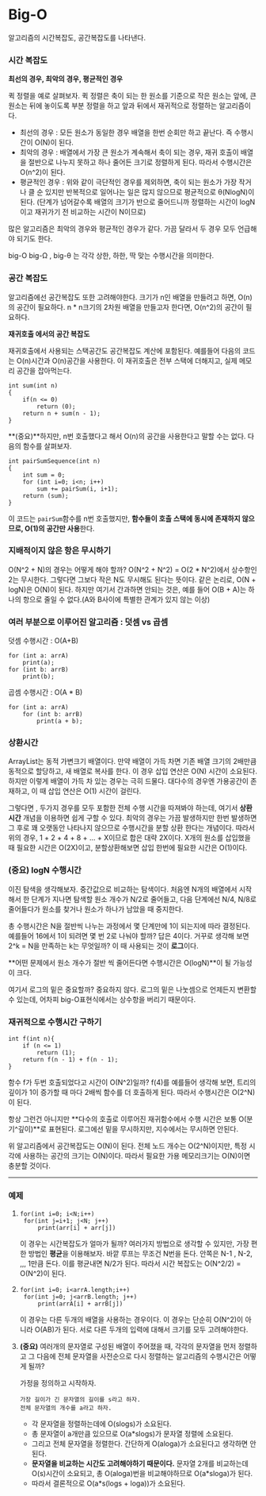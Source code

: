 # Big-O

알고리즘의 시간복잡도, 공간복잡도를 나타낸다. 



### 시간 복잡도

**최선의 경우, 최악의 경우, 평균적인 경우**

퀵 정렬을 예로 살펴보자. 퀵 정렬은 축이 되는 한 원소를 기준으로 작은 원소는 앞에, 큰 원소는 뒤에 놓이도록 부분 정렬을 하고 앞과 뒤에서 재귀적으로 정렬하는 알고리즘이다.

* 최선의 경우 : 모든 원소가 동일한 경우 배열을 한번 순회만 하고 끝난다. 즉 수행시간이 O(N)이 된다.
* 최악의 경우 : 배열에서 가장 큰 원소가 계속해서 축이 되는 경우, 재귀 호출이 배열을 절반으로 나누지 못하고 하나 줄어든 크기로 정렬하게 된다. 따라서 수행시간은 O(n^2)이 된다.
* 평균적인 경우 : 위와 같이 극단적인 경우를 제외하면, 축이 되는 원소가 가장 작거나 클 순 있지만 반복적으로 일어나는 일은 많지 않으므로 평균적으로 θ(NlogN)이 된다. (단계가 넘어갈수록 배열의 크기가 반으로 줄어드니까 정렬하는 시간이 logN이고 재귀가기 전 비교하는 시간이 N이므로)

많은 알고리즘은 최악의 경우와 평균적인 경우가 같다. 가끔 달라서 두 경우 모두 언급해야 되기도 한다.

big-O big-Ω , big-θ 는 각각 상한, 하한, 딱 맞는 수행시간을 의미한다.



### 공간 복잡도

알고리즘에선 공간복잡도 또한 고려해야한다. 크기가 n인 배열을 만들려고 하면, O(n)의 공간이 필요하다. n * n크기의 2차원 배열을 만들고자 한다면, O(n^2)의 공간이 필요하다.

**재귀호출 에서의 공간 복잡도**

재귀호출에서 사용되는 스택공간도 공간복잡도 계산에 포함된다. 예를들어 다음의 코드는 O(n)시간과 O(n)공간을 사용한다. 이 재귀호출은 전부 스택에 더해지고, 실제 메모리 공간을 잡아먹는다.

```
int sum(int n)
{
	if(n <= 0)
		return (0);
	return n + sum(n - 1);
}
```

**(중요)**하지만, n번 호출했다고 해서 O(n)의 공간을 사용한다고 말할 수는 없다. 다음의 함수를 살펴보자.

```
int pairSumSequence(int n)
{
	int sum = 0;
	for (int i=0; i<n; i++)
		sum += pairSum(i, i+1);
	return (sum);
}
```

이 코드는 ```pairSum```함수를 n번 호출했지만, **함수들이 호출 스택에 동시에 존재하지 않으므로, O(1)의 공간만 사용**한다.



### 지배적이지 않은 항은 무시하기

O(N^2 + N)의 경우는 어떻게 해야 할까? O(N^2 + N^2) = O(2 * N^2)에서 상수항인 2는 무시한다. 그렇다면 그보다 작은 N도 무시해도 된다는 뜻이다. 같은 논리로, O(N + logN)은 O(N)이 된다. 하지만 여기서 간과하면 안되는 것은, 예를 들어 O(B + A)는 하나의 항으로 줄일 수 없다.(A와 B사이에 특별한 관계가 있지 않는 이상)



### 여러 부분으로 이루어진 알고리즘 : 덧셈 vs 곱셈

덧셈 수행시간 : O(A+B)

```
for (int a: arrA)
	print(a);
for (int b: arrB)
	print(b);
```

곱셈 수행시간 : O(A * B)

```
for (int a: arrA)
	for (int b: arrB)
		print(a + b);
```



### 상환시간

ArrayList는 동적 가변크기 배열이다. 만약 배열이 가득 차면 기존 배열 크기의 2배만큼 동적으로 할당하고, 새 배열로 복사를 한다. 이 경우 삽입 연산은 O(N) 시간이 소요된다. 하지만 이렇게 배열이 가득 차 있는 경우는 극히 드물다. 대다수의 경우엔 가용공간이 존재하고, 이 때 삽입 연산은 O(1) 시간이 걸린다.

그렇다면 , 두가지 경우를 모두 포함한 전체 수행 시간을 따져봐야 하는데, 여기서 **상환시간** 개념을 이용하면 쉽게 구할 수 있다. 최악의 경우는 가끔 발생하지만 한번 발생하면 그 후로 꽤 오랫동안 나타나지 않으므로 수행시간을 분할 상환 한다는 개념이다. 따라서 위의 경우, 1 + 2 + 4 + 8 + ... + X이므로 합은 대략 2X이다. X개의 원소를 삽입했을 때 필요한 시간은 O(2X)이고, 분할상환해보면 삽입 한번에 필요한 시간은 O(1)이다.



### (중요) logN 수행시간

이진 탐색을 생각해보자. 중간값으로 비교하는 탐색이다. 처음엔 N개의 배열에서 시작해서 한 단계가 지나면  탐색할 원소 개수가 N/2로 줄어들고, 다음 단계에선 N/4, N/8로 줄어들다가 원소를 찾거나 원소가 하나가 남았을 때 중지한다.

총 수행시간은 N을 절반씩 나누는 과정에서 몇 단계만에 1이 되는지에 따라 결정된다. 예를들어 16에서 1이 되려면 몇 번 2로 나눠야 할까? 답은 4이다. 거꾸로 생각해 보면 2^k = N을 만족하는 k는 무엇일까? 이 때 사용되는 것이 **로그**이다.

**어떤 문제에서 원소 개수가 절반 씩 줄어든다면 수행시간은 O(logN)**이 될 가능성이 크다. 

여기서 로그의 밑은 중요할까? 중요하지 않다. 로그의 밑은 나눗셈으로 언제든지 변환할 수 있는데, 어차피 big-O표현식에서는 상수항을 버리기 때문이다.



### 재귀적으로 수행시간 구하기

```
int f(int n){
	if (n <= 1)
		return (1);
	return f(n - 1) + f(n - 1);
}
```

함수 f가 두번 호출되었다고 시간이 O(N^2)일까? f(4)를 예를들어 생각해 보면, 트리의 깊이가 1이 증가할 때 마다 2배씩 함수를 더 호출하게 된다. 따라서 수행시간은 O(2^N)이 된다. 

항상 그런건 아니지만 **다수의 호출로 이루어진 재귀함수에서 수행 시간은 보통 O(분기^깊이)**로 표현된다. 로그에선 밑을 무시하지만, 지수에서는 무시하면 안된다.

위 알고리즘에서 공간복잡도는 O(N)이 된다. 전체 노드 개수는 O(2^N)이지만, 특정 시각에 사용하는 공간의 크기는 O(N)이다. 따라서 필요한 가용 메모리크기는 O(N)이면 충분할 것이다.

---

### 예제

1. ```
   for(int i=0; i<N;i++)
   	for(int j=i+1; j<N; j++)
   		print(arr[i] + arr[j])
   ```

   이 경우는 시간복잡도가 얼마가 될까? 여러가지 방법으로 생각할 수 있지만, 가장 편한 방법인 **평균**을 이용해보자. 바깥 루프는 무조건 N번을 돈다. 안쪽은 N-1 , N-2, ,,, 1만큼 돈다. 이를 평균내면 N/2가 된다. 따라서 시간 복잡도는 O(N^2/2) = O(N^2)이 된다.

2. ```
   for(int i=0; i<arrA.length;i++)
   	for(int j=0; j<arrB.length; j++)
   		print(arrA[i] + arrB[j])
   ```

   이 경우는 다른 두개의 배열을 사용하는 경우이다. 이 경우는 단순히 O(N^2)이 아니라 O(AB)가 된다. 서로 다른 두개의 입력에 대해서 크기를 모두 고려해야한다.

3. **(중요)** 여러개의 문자열로 구성된 배열이 주어졌을 때, 각각의 문자열을 먼저 정렬하고 그 다음에 전체 문자열을 사전순으로 다시 정렬하는 알고리즘의 수행시간은 어떻게 될까?

   가정을 정의하고 시작하자.

   ```
   가장 길이가 긴 문자열의 길이를 s라고 하자.
   전체 문자열의 개수를 a라고 하자.
   ```

   - 각 문자열을 정렬하는데에 O(slogs)가 소요된다.
   - 총 문자열이 a개만큼 있으므로 O(a*slogs)가 문자열 정렬에 소요된다.
   - 그리고 전체 문자열을 정렬한다. 간단하게 O(aloga)가 소요된다고 생각하면 안된다.
   - **문자열을 비교하는 시간도 고려해야하기 때문이다.** 문자열 2개를 비교하는데 O(s)시간이 소요되고, 총 O(aloga)번을 비교해야하므로 O(a*sloga)가 된다.
   - 따라서 결론적으로 O(a*s(logs + loga))가 소요된다.

   